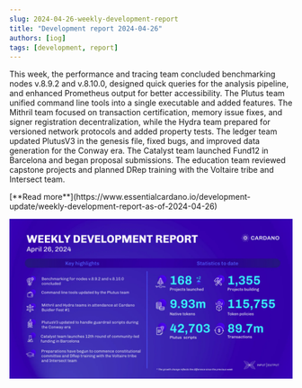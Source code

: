 ```yaml
---
slug: 2024-04-26-weekly-development-report
title: "Development report 2024-04-26"
authors: [iog]
tags: [development, report]
---
```


This week, the performance and tracing team concluded benchmarking nodes v.8.9.2 and v.8.10.0, designed quick queries for the analysis pipeline, and enhanced Prometheus output for better accessibility. The Plutus team unified command line tools into a single executable and added features. The Mithril team focused on transaction certification, memory issue fixes, and signer registration decentralization, while the Hydra team prepared for versioned network protocols and added property tests. The ledger team updated PlutusV3 in the genesis file, fixed bugs, and improved data generation for the Conway era. The Catalyst team launched Fund12 in Barcelona and began proposal submissions. The education team reviewed capstone projects and planned DRep training with the Voltaire tribe and Intersect team.

<div style={{ textAlign: 'right' }}>
 [**Read more**](https://www.essentialcardano.io/development-update/weekly-development-report-as-of-2024-04-26) 
</div>

 ![weekly development report](./banner.webp)

